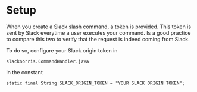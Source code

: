 # Setup

When you create a Slack slash command, a token is provided. This token is sent by Slack everytime a user executes your command. Is a good practice to compare this two to verify that the request is indeed coming from Slack.

To do so, configure your Slack origin token in

`slacknorris.CommandHandler.java` 

in the constant 

```
static final String SLACK_ORIGIN_TOKEN = "YOUR SLACK ORIGIN TOKEN";
```